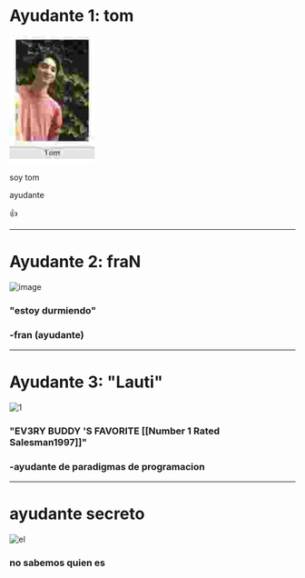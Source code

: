 # Ayudante 1: tom

![Tom](Untitled.jpg)

soy tom

ayudante

:+1:

------

# Ayudante 2: fraN

![image](https://user-images.githubusercontent.com/37090248/231321605-cc816506-1e2f-4b52-bb3d-b9e0904a3293.png)

### "estoy durmiendo" 

### -fran (ayudante)


------

# Ayudante 3: "Lauti"

![1](https://user-images.githubusercontent.com/37090248/231323904-e0c30515-35d0-45fd-abca-e6faa9829cc7.png)

### "EV3RY  BUDDY  'S FAVORITE [[Number 1 Rated Salesman1997]]" 
### -ayudante de paradigmas de programacion


------

# ayudante secreto

![el](https://user-images.githubusercontent.com/37090248/231327078-c5be11ab-b3f6-46c2-a1da-aa98e7c1ceec.jpg)

### no sabemos quien es
